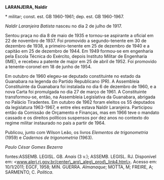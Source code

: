 **LARANJEIRA, Naldir**

\* militar; const. est. GB 1960-1961; dep. est. GB 1960-1967.

*Naldir Laranjeira Batista* nasceu no dia 2 de julho de 1917.

Sentou praça no dia 8 de maio de 1935 e tornou-se aspirante a oficial em
22 de novembro de 1937. Foi promovido a segundo-tenente em 30 de
dezembro de 1938, a primeiro-tenente em 25 de dezembro de 1940 e a
capitão em 25 de dezembro de 1944. Em 1949 formou-se em engenharia pela
Escola Técnica do Exército, depois Instituto Militar de Engenharia
(IME), e recebeu a patente de major em 25 de abril de 1952. Foi
promovido a tenente-coronel em 18 de junho de 1954.

Em outubro de 1960 elegeu-se deputado constituinte no estado da
Guanabara na legenda do Partido Republicano (PR). A Assembleia
Constituinte da Guanabara foi instalada no dia 6 de dezembro de 1960, e
a nova Carta foi promulgada no dia 27 de março de 1961. A Constituinte
transformou-se, então, na Assembleia Legislativa da Guanabara, abrigada
no Palácio Tiradentes. Em outubro de 1962 foram eleitos os 55 deputados
da legislatura 1963-1967, e entre eles estava Naldir Laranjeira.
Participou então da Comissão de Orçamento e Finanças, mas em 1966 teve o
mandato cassado e os direitos políticos suspensos por dez anos no
contexto do regime militar instaurado no país a partir de 1964.

Publicou, junto com Wilson Leão, os livros *Elementos de trigonometria*
(1959) e *Cadernos de trigonometria* (1963).

*Paulo César Gomes Bezerra*

fontes:ASSEMB. LEGISL. GB. *Anais* (3 v.); ASSEMB. LEGISL. RJ.
Disponível em:
\<www.alerj.rj.gov.br/center\_arq\_aleg\_prod\_link4.htm\>. Acesso em:
10/1/2011; EGCF, 1958; MIN. GUERRA. *Almanaque*; MOTTA, M; FREIRE, A;
SARMENTO, C. *Política*.
